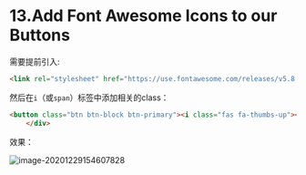# 13.Add Font Awesome Icons to our Buttons

需要提前引入:

```html
<link rel="stylesheet" href="https://use.fontawesome.com/releases/v5.8.1/css/all.css" integrity="sha384-50oBUHEmvpQ+1lW4y57PTFmhCaXp0ML5d60M1M7uH2+nqUivzIebhndOJK28anvf" crossorigin="anonymous">
```

然后在`i`（或`span`）标签中添加相关的class：

```html
<button class="btn btn-block btn-primary"><i class="fas fa-thumbs-up"></i>Like</button>
    </div>
```

效果：

![image-20201229154607828](https://tva1.sinaimg.cn/large/0081Kckwly1gm4ruzh73jj307o024q2t.jpg)





